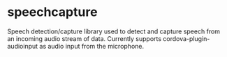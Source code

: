 # speechcapture
Speech detection/capture library used to detect and capture speech from an incoming audio stream of data. Currently supports cordova-plugin-audioinput as audio input from the microphone.
